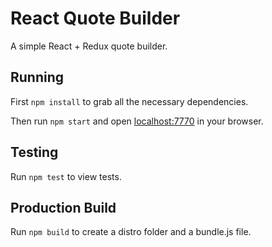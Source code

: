 # React Quote Builder

A simple React + Redux quote builder.

## Running

First `npm install` to grab all the necessary dependencies.

Then run `npm start` and open <localhost:7770> in your browser.

## Testing

Run `npm test` to view tests.

## Production Build

Run `npm build` to create a distro folder and a bundle.js file.
